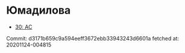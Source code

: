 # Юмадилова
- [30: AC](30.md)

Commit: d3171b659c9a594eeff3672ebb33943243d6601a
 fetched at: 20201124-004815
